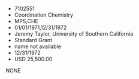 * 7102551
* Coordination Chemistry
* MPS,CHE
* 01/01/1971,12/31/1972
* Jeremy Taylor, University of Southern California
* Standard Grant
*   name not available
* 12/31/1972
* USD 25,500.00

NONE